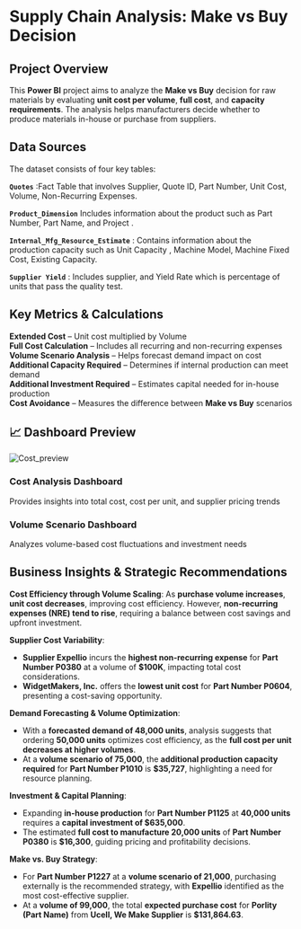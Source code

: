 # Supply Chain Analysis: Make vs Buy Decision  

## Project Overview  
This **Power BI** project aims to analyze the **Make vs Buy** decision for raw materials by evaluating **unit cost per volume**, **full cost**, and **capacity requirements**. 
The analysis helps manufacturers decide whether to produce materials in-house or purchase from suppliers.  

## Data Sources  
The dataset consists of four key tables:  

**`Quotes`** :Fact Table that involves Supplier, Quote ID, Part Number, Unit Cost, Volume, Non-Recurring Expenses. 

**`Product_Dimension`** Includes information about the product such as Part Number, Part Name, and Project  .

**`Internal_Mfg_Resource_Estimate`** : Contains information about the production capacity such as Unit Capacity ,
Machine Model, Machine Fixed Cost, Existing Capacity.

**`Supplier Yield`** : Includes supplier, and Yield Rate which is percentage of units that pass the quality test.  

## Key Metrics & Calculations  
**Extended Cost** – Unit cost multiplied by Volume  
**Full Cost Calculation** – Includes all recurring and non-recurring expenses  
**Volume Scenario Analysis** – Helps forecast demand impact on cost  
**Additional Capacity Required** – Determines if internal production can meet demand  
**Additional Investment Required** – Estimates capital needed for in-house production  
**Cost Avoidance** – Measures the difference between **Make vs Buy** scenarios  

## 📈 Dashboard Preview

![Cost_preview](https://github.com/user-attachments/assets/680f0770-cfaa-43e8-94c8-52441147db94)


### Cost Analysis Dashboard  
Provides insights into total cost, cost per unit, and supplier pricing trends  

### Volume Scenario Dashboard  
Analyzes volume-based cost fluctuations and investment needs  

## Business Insights & Strategic Recommendations  

 **Cost Efficiency through Volume Scaling**: As **purchase volume increases**, **unit cost decreases**, improving cost efficiency. 
 However, **non-recurring expenses (NRE) tend to rise**, requiring a balance between cost savings and upfront investment.  

 **Supplier Cost Variability**:  
- **Supplier Expellio** incurs the **highest non-recurring expense** for **Part Number P0380** at a volume of **$100K**, impacting total cost considerations.  
- **WidgetMakers, Inc.** offers the **lowest unit cost** for **Part Number P0604**, presenting a cost-saving opportunity.  

**Demand Forecasting & Volume Optimization**:  
- With a **forecasted demand of 48,000 units**, analysis suggests that ordering **50,000 units** optimizes cost efficiency, as the **full cost per unit decreases at higher volumes**.  
- At a **volume scenario of 75,000**, the **additional production capacity required** for **Part Number P1010** is **$35,727**, highlighting a need for resource planning.  

**Investment & Capital Planning**:  
- Expanding **in-house production** for **Part Number P1125** at **40,000 units** requires a **capital investment of $635,000**. 
- The estimated **full cost to manufacture 20,000 units** of **Part Number P0380** is **$16,300**, guiding pricing and profitability decisions.  

**Make vs. Buy Strategy**:  
- For **Part Number P1227** at a **volume scenario of 21,000**, purchasing externally is the recommended strategy, with **Expellio** identified as the most cost-effective supplier.  
- At a **volume of 99,000**, the total **expected purchase cost** for **Porlity (Part Name)** from **Ucell, We Make Supplier** is **$131,864.63**.  
